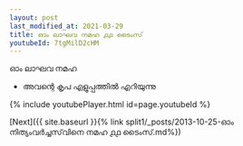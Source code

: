 ```yaml
---
layout: post
last_modified_at: 2021-03-29
title: ഓം ലാഘവ നമഹ ൧൧ ടൈംസ്
youtubeId: 7tgMilD2cHM
---
```

 
 
 ഓം ലാഘവ നമഹ 
 
 -  അവന്റെ കൃപ എളുപ്പത്തിൽ എറിയുന്നു 
 
  
 
  
 
 
 
 
 
 


{% include youtubePlayer.html id=page.youtubeId %}
 
[Next]({{ site.baseurl }}{% link  split1/_posts/2013-10-25-ഓം നിത്യംവർച്ചസ്‌വിനെ നമഹ ൧൧ ടൈംസ്.md%})
 

